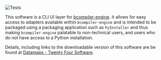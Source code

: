 ![Tests](https://github.com/hammerheadlemon/datamaps/workflows/Tests/badge.svg)

This software is a CLI UI layer for
[bcompiler-engine](https://github.com/hammerheadlemon/bcompiler-engine).  It
allows for easy access to adapters available within `bcompiler-engine` and is
intended to be packaged using a packaging application such as `PyInstaller` and
thus making `bcompiler-engine` palatable to non-technical users, and users who
do not have access to a Python installation.


Details, including links to the downloadable version of this software are be
found at [Datamaps - Twenty Four
Software](https://www.datamaps.twentyfoursoftware.com).
